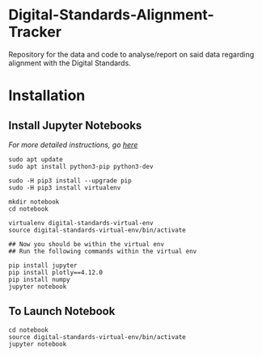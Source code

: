 # Digital-Standards-Alignment-Tracker
Repository for the data and code to analyse/report on said data regarding alignment with the Digital Standards.

# Installation

## Install Jupyter Notebooks 

*For more detailed instructions, go [here](https://www.digitalocean.com/community/tutorials/how-to-set-up-jupyter-notebook-with-python-3-on-ubuntu-18-04)*

```
sudo apt update
sudo apt install python3-pip python3-dev

sudo -H pip3 install --upgrade pip
sudo -H pip3 install virtualenv

mkdir notebook
cd notebook

virtualenv digital-standards-virtual-env
source digital-standards-virtual-env/bin/activate

## Now you should be within the virtual env
## Run the following commands within the virtual env

pip install jupyter
pip install plotly==4.12.0
pip install numpy
jupyter notebook
```

## To Launch Notebook

```
cd notebook
source digital-standards-virtual-env/bin/activate
jupyter notebook
```


